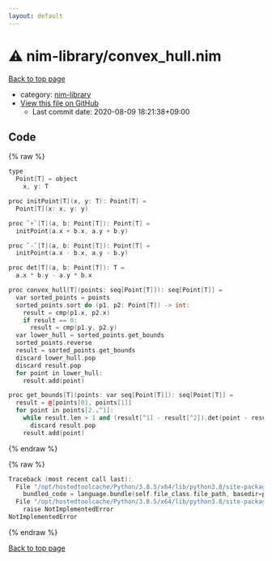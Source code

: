 ```yaml
---
layout: default
---
```


<!-- mathjax config similar to math.stackexchange -->
<script type="text/javascript" async
  src="https://cdnjs.cloudflare.com/ajax/libs/mathjax/2.7.5/MathJax.js?config=TeX-MML-AM_CHTML">
</script>
<script type="text/x-mathjax-config">
  MathJax.Hub.Config({
    TeX: { equationNumbers: { autoNumber: "AMS" }},
    tex2jax: {
      inlineMath: [ ['$','$'] ],
      processEscapes: true
    },
    "HTML-CSS": { matchFontHeight: false },
    displayAlign: "left",
    displayIndent: "2em"
  });
</script>

<script type="text/javascript" src="https://cdnjs.cloudflare.com/ajax/libs/jquery/3.4.1/jquery.min.js"></script>
<script src="https://cdn.jsdelivr.net/npm/jquery-balloon-js@1.1.2/jquery.balloon.min.js" integrity="sha256-ZEYs9VrgAeNuPvs15E39OsyOJaIkXEEt10fzxJ20+2I=" crossorigin="anonymous"></script>
<script type="text/javascript" src="../../assets/js/copy-button.js"></script>
<link rel="stylesheet" href="../../assets/css/copy-button.css" />


# :warning: nim-library/convex_hull.nim

<a href="../../index.html">Back to top page</a>

* category: <a href="../../index.html#dd390cd6b7c8b7d7cfc5543fc36ddaac">nim-library</a>
* <a href="{{ site.github.repository_url }}/blob/master/nim-library/convex_hull.nim">View this file on GitHub</a>
    - Last commit date: 2020-08-09 18:21:38+09:00




## Code

<a id="unbundled"></a>
{% raw %}
```cpp
type
  Point[T] = object
    x, y: T

proc initPoint[T](x, y: T): Point[T] =
  Point[T](x: x, y: y)

proc `+`[T](a, b: Point[T]): Point[T] =
  initPoint(a.x + b.x, a.y + b.y)

proc `-`[T](a, b: Point[T]): Point[T] =
  initPoint(a.x - b.x, a.y - b.y)

proc det[T](a, b: Point[T]): T =
  a.x * b.y - a.y * b.x

proc convex_hull[T](points: seq[Point[T]]): seq[Point[T]] =
  var sorted_points = points
  sorted_points.sort do (p1, p2: Point[T]) -> int:
    result = cmp(p1.x, p2.x)
    if result == 0:
      result = cmp(p1.y, p2.y)
  var lower_hull = sorted_points.get_bounds
  sorted_points.reverse
  result = sorted_points.get_bounds
  discard lower_hull.pop
  discard result.pop
  for point in lower_hull:
    result.add(point)

proc get_bounds[T](points: var seq[Point[T]]): seq[Point[T]] =
  result = @[points[0], points[1]]
  for point in points[2..^1]:
    while result.len > 1 and (result[^1] - result[^2]).det(point - result[^1]) <= 0:
      discard result.pop
    result.add(point)

```
{% endraw %}

<a id="bundled"></a>
{% raw %}
```cpp
Traceback (most recent call last):
  File "/opt/hostedtoolcache/Python/3.8.5/x64/lib/python3.8/site-packages/onlinejudge_verify/docs.py", line 349, in write_contents
    bundled_code = language.bundle(self.file_class.file_path, basedir=pathlib.Path.cwd())
  File "/opt/hostedtoolcache/Python/3.8.5/x64/lib/python3.8/site-packages/onlinejudge_verify/languages/nim.py", line 86, in bundle
    raise NotImplementedError
NotImplementedError

```
{% endraw %}

<a href="../../index.html">Back to top page</a>

